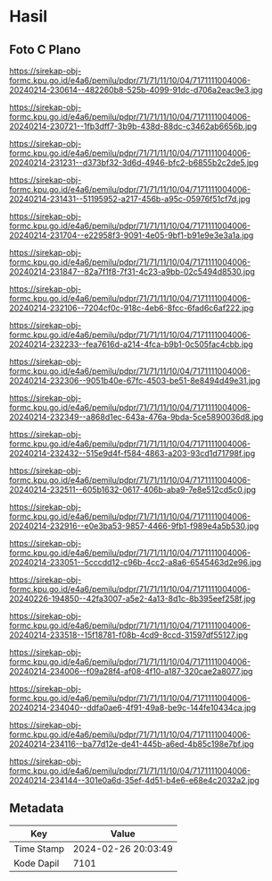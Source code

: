 # Hasil

## Foto C Plano

https://sirekap-obj-formc.kpu.go.id/e4a6/pemilu/pdpr/71/71/11/10/04/7171111004006-20240214-230614--482260b8-525b-4099-91dc-d706a2eac9e3.jpg

https://sirekap-obj-formc.kpu.go.id/e4a6/pemilu/pdpr/71/71/11/10/04/7171111004006-20240214-230721--1fb3dff7-3b9b-438d-88dc-c3462ab6656b.jpg

https://sirekap-obj-formc.kpu.go.id/e4a6/pemilu/pdpr/71/71/11/10/04/7171111004006-20240214-231231--d373bf32-3d6d-4946-bfc2-b6855b2c2de5.jpg

https://sirekap-obj-formc.kpu.go.id/e4a6/pemilu/pdpr/71/71/11/10/04/7171111004006-20240214-231431--51195952-a217-456b-a95c-05976f51cf7d.jpg

https://sirekap-obj-formc.kpu.go.id/e4a6/pemilu/pdpr/71/71/11/10/04/7171111004006-20240214-231704--e22958f3-9091-4e05-9bf1-b91e9e3e3a1a.jpg

https://sirekap-obj-formc.kpu.go.id/e4a6/pemilu/pdpr/71/71/11/10/04/7171111004006-20240214-231847--82a7f1f8-7f31-4c23-a9bb-02c5494d8530.jpg

https://sirekap-obj-formc.kpu.go.id/e4a6/pemilu/pdpr/71/71/11/10/04/7171111004006-20240214-232106--7204cf0c-918c-4eb6-8fcc-6fad6c6af222.jpg

https://sirekap-obj-formc.kpu.go.id/e4a6/pemilu/pdpr/71/71/11/10/04/7171111004006-20240214-232233--fea7616d-a214-4fca-b9b1-0c505fac4cbb.jpg

https://sirekap-obj-formc.kpu.go.id/e4a6/pemilu/pdpr/71/71/11/10/04/7171111004006-20240214-232306--9051b40e-67fc-4503-be51-8e8494d49e31.jpg

https://sirekap-obj-formc.kpu.go.id/e4a6/pemilu/pdpr/71/71/11/10/04/7171111004006-20240214-232349--a868d1ec-643a-476a-9bda-5ce5890036d8.jpg

https://sirekap-obj-formc.kpu.go.id/e4a6/pemilu/pdpr/71/71/11/10/04/7171111004006-20240214-232432--515e9d4f-f584-4863-a203-93cd1d71798f.jpg

https://sirekap-obj-formc.kpu.go.id/e4a6/pemilu/pdpr/71/71/11/10/04/7171111004006-20240214-232511--605b1632-0617-406b-aba9-7e8e512cd5c0.jpg

https://sirekap-obj-formc.kpu.go.id/e4a6/pemilu/pdpr/71/71/11/10/04/7171111004006-20240214-232916--e0e3ba53-9857-4466-9fb1-f989e4a5b530.jpg

https://sirekap-obj-formc.kpu.go.id/e4a6/pemilu/pdpr/71/71/11/10/04/7171111004006-20240214-233051--5cccdd12-c96b-4cc2-a8a6-6545463d2e96.jpg

https://sirekap-obj-formc.kpu.go.id/e4a6/pemilu/pdpr/71/71/11/10/04/7171111004006-20240226-194850--42fa3007-a5e2-4a13-8d1c-8b395eef258f.jpg

https://sirekap-obj-formc.kpu.go.id/e4a6/pemilu/pdpr/71/71/11/10/04/7171111004006-20240214-233518--15f18781-f08b-4cd9-8ccd-31597df55127.jpg

https://sirekap-obj-formc.kpu.go.id/e4a6/pemilu/pdpr/71/71/11/10/04/7171111004006-20240214-234006--f09a28f4-af08-4f10-a187-320cae2a8077.jpg

https://sirekap-obj-formc.kpu.go.id/e4a6/pemilu/pdpr/71/71/11/10/04/7171111004006-20240214-234040--ddfa0ae6-4f91-49a8-be9c-144fe10434ca.jpg

https://sirekap-obj-formc.kpu.go.id/e4a6/pemilu/pdpr/71/71/11/10/04/7171111004006-20240214-234116--ba77d12e-de41-445b-a6ed-4b85c198e7bf.jpg

https://sirekap-obj-formc.kpu.go.id/e4a6/pemilu/pdpr/71/71/11/10/04/7171111004006-20240214-234144--301e0a6d-35ef-4d51-b4e6-e68e4c2032a2.jpg


## Metadata

| Key        | Value               |
| ---------- | ------------------- |
| Time Stamp | 2024-02-26 20:03:49 |
| Kode Dapil | 7101                |



